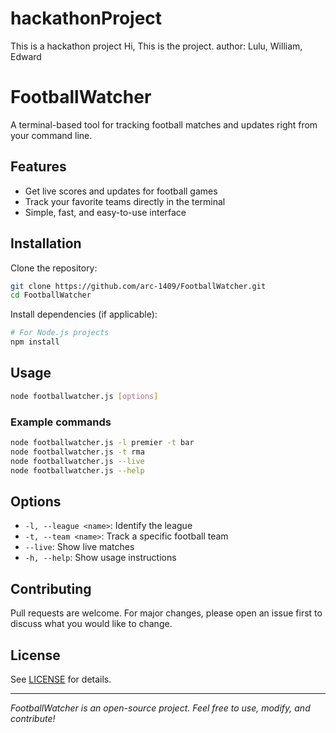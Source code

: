 # hackathonProject
This is a hackathon project
Hi, This is the project. 
author: Lulu, William, Edward  

# FootballWatcher

A terminal-based tool for tracking football matches and updates right from your command line.

## Features

- Get live scores and updates for football games
- Track your favorite teams directly in the terminal
- Simple, fast, and easy-to-use interface

## Installation

Clone the repository:

```bash
git clone https://github.com/arc-1409/FootballWatcher.git
cd FootballWatcher
```

Install dependencies (if applicable):

```bash
# For Node.js projects
npm install
```

## Usage

```bash
node footballwatcher.js [options]
```

### Example commands

```bash
node footballwatcher.js -l premier -t bar
node footballwatcher.js -t rma
node footballwatcher.js --live
node footballwatcher.js --help
```

## Options

- `-l, --league <name>`: Identify the league
- `-t, --team <name>`: Track a specific football team
- `--live`: Show live matches
- `-h, --help`: Show usage instructions

## Contributing

Pull requests are welcome. For major changes, please open an issue first to discuss what you would like to change.

## License

See [LICENSE](LICENSE) for details.

---

*FootballWatcher is an open-source project. Feel free to use, modify, and contribute!*
